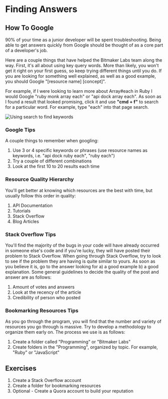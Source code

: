 # Finding Answers

## How To Google

90% of your time as a junior developer will be spent troubleshooting. Being able to get answers quickly from Google should be thought of as a core part of a developer's job.

Here are a couple things that have helped the Bitmaker Labs team along the way. First, it's all about using key query words. More than likely, you won't get it right on your first guess, so keep trying different things until you do. If you are looking for something well explained, as well as a good example, you should Google "[resource name] [concept]".

For example, if I were looking to learn more about Array#each in Ruby I would Google "ruby monk array each" or "api dock array each". As soon as I found a result that looked promising, click it and use **"cmd + f"** to search for a particular word. For example, type "each" into that page search.

![Using search to find keywords](http://i.imgur.com/ZtZPypr.png)

### Google Tips

A couple things to remember when googling:

1. Use 3 or 4 specific keywords or phrases (use resource names as keywords, i.e. "api dock ruby each", "ruby each")
2. Try a couple of different combinations
3. Look at the first 10 to 20 results each time

### Resource Quality Hierarchy

You'll get better at knowing which resources are the best with time, but usually follow this order in quality:

1. API Documentation
2. Tutorials
3. Stack Overflow
4. Blog Articles

### Stack Overflow Tips

You'll find the majority of the bugs in your code will have already occurred in someone else's code and if you're lucky, they will have posted their problem to Stack Overflow. When going through Stack Overflow, try to look to see if the problem they are having is quite similar to yours. As soon as you believe it is, go to the answer looking for a) a good example b) a good explanation. Some general guidelines to decide the quality of the post and answer are as follows:

1. Amount of votes and answers
2. Look at the recency of the article
3. Credibility of person who posted

### Bookmarking Resources Tips

As you go through the program, you will find that the number and variety of resources you go through is massive. Try to develop a methodology to organize them early on. The process we use is as follows:

1. Create a folder called "Programming" or "Bitmaker Labs"
2. Create folders in the "Programming", organized by topic. For example, "Ruby" or "JavaScript"

## Exercises
1. Create a Stack Overflow account
2. Create a folder for bookmarking resources
3. Optional - Create a Quora account to build your reputation
